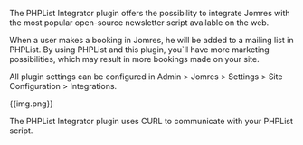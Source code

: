 The PHPList Integrator plugin offers the possibility to integrate Jomres with the most popular open-source newsletter script available on the web. 

When a user makes a booking in Jomres, he will be added to a mailing list in PHPList. By using PHPList and this plugin, you`ll have more marketing possibilities, which may result in more bookings made on your site. 

All plugin settings can be configured in Admin > Jomres > Settings > Site Configuration > Integrations. 

{{img.png}}

The PHPList Integrator plugin uses CURL to communicate with your PHPList script.